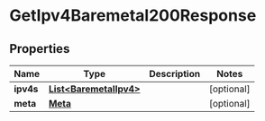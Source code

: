 

# GetIpv4Baremetal200Response


## Properties

| Name | Type | Description | Notes |
|------------ | ------------- | ------------- | -------------|
|**ipv4s** | [**List&lt;BaremetalIpv4&gt;**](BaremetalIpv4.md) |  |  [optional] |
|**meta** | [**Meta**](Meta.md) |  |  [optional] |



